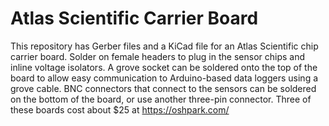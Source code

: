 # Atlas Scientific Carrier Board

This repository has Gerber files and a KiCad file for an Atlas Scientific chip carrier board. Solder on female headers to plug in the sensor chips and inline voltage isolators. A grove socket can be soldered onto the top of the board to allow easy communication to Arduino-based data loggers using a grove cable. BNC connectors that connect to the sensors can be soldered on the bottom of the board, or use another three-pin connector. Three of these boards cost about $25 at https://oshpark.com/
